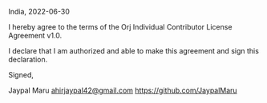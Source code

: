 India, 2022-06-30

I hereby agree to the terms of the Orj Individual Contributor License
Agreement v1.0.

I declare that I am authorized and able to make this agreement and sign this
declaration.

Signed,

Jaypal Maru ahirjaypal42@gmail.com https://github.com/JaypalMaru